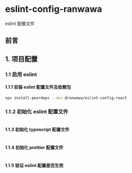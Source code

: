 # eslint-config-ranwawa

eslint 配置文件

## 前言

## 1. 项目配置

### 1.1 启用 eslint

#### 1.1.1 安装 eslint 配置文件及依赖包

```bash
npx install-peerdeps --dev @ranwawa/eslint-config-react
```

### 1.1.2 初始化 eslint 配置文件

```bash

```

#### 1.1.3 初始化 typescript 配置文件

```bash

```

#### 1.1.4 初始化 prettier 配置文件

```bash

```

#### 1.1.5 验证 eslint 配置是否生效
